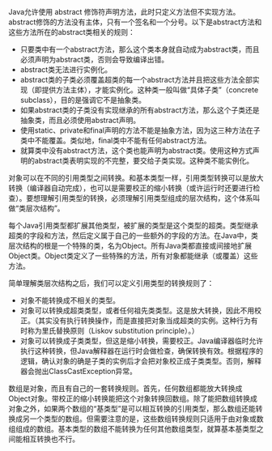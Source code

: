 Java允许使用 abstract 修饰符声明方法，此时只定义方法但不实现方法。abstract修饰的方法没有主体，只有一个签名和一个分号。以下是abstract方法和这些方法所在的abstract类相关的规则：
+ 只要类中有一个abstract方法，那么这个类本身就自动成为abstract类，而且必须声明为abstract类，否则会导致编译出错。
+ abstract类无法进行实例化。
+ abstract类的子类必须覆盖超类的每一个abstract方法并且把这些方法全部实现（即提供方法主体），才能实例化。这种类一般叫做“具体子类”（concrete subclass），目的是强调它不是抽象类。
+ 如果abstract类的子类没有实现继承的所有abstract方法，那么这个子类还是抽象类，而且必须使用abstract声明。
+ 使用static、private和final声明的方法不能是抽象方法，因为这三种方法在子类中不能覆盖。类似地，final类中不能有任何abstract方法。
+ 就算类中没有abstract方法，这个类也能声明为abstract类。使用这种方式声明的abstract类表明实现的不完整，要交给子类实现。这种类不能实例化。

对象可以在不同的引用类型之间转换。和基本类型一样，引用类型转换可以是放大转换（编译器自动完成），也可以是需要校正的缩小转换（或许运行时还要进行检查）。要想理解引用类型的转换，必须理解引用类型组成的层次结构，这个体系叫做“类层次结构”。

每个Java引用类型都扩展其他类型，被扩展的类型是这个类型的超类。类型继承超类的字段和方法，然后定义属于自己的一些额外的字段的方法。在Java中，类层次结构的根是一个特殊的类，名为Object。所有Java类都直接或间接地扩展Object类。Object类定义了一些特殊的方法，所有对象都能继承（或覆盖）这些方法。

简单理解类层次结构之后，我们可以定义引用类型的转换规则了：
+ 对象不能转换成不相关的类型。
+ 对象可以转换成超类类型，或者任何祖先类类型。这是放大转换，因此不用校正。（其实没有执行转换操作，而是直接把对象当成超类的实例。这种行为有时称为里氏替换原则（Liskov substitution principle）。）
+ 对象可以转换成子类类型，但这是缩小转换，需要校正。Java编译器临时允许执行这种转换，但Java解释器在运行时会做检查，确保转换有效。根据程序的逻辑，确认对象的确是子类的实例后才会把对象校正成子类类型。否则，解释器会抛出ClassCastException异常。

数组是对象，而且有自己的一套转换规则。首先，任何数组都能放大转换成Object对象。带校正的缩小转换能把这个对象转换回数组。除了能把数组转换成对象之外，如果两个数组的“基类型”是可以相互转换的引用类型，那么数组还能转换成另一个类型的数组。但需要注意的是，这些数组转换规则只适用于由对象或数组组成的数组。基本类型的数组不能转换为任何其他数组类型，就算基本基类型之间能相互转换也不行。
